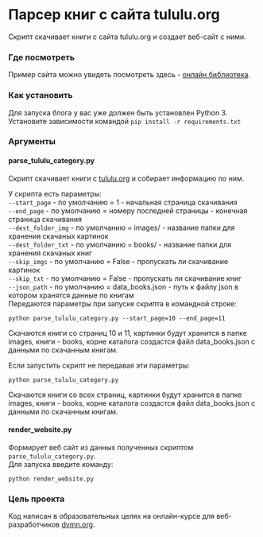 # Парсер книг с сайта tululu.org

Скрипт скачивает книги с сайта tululu.org и создает веб-сайт с ними.

### Где посмотреть

Пример сайта можно увидеть посмотреть здесь - [онлайн библиотека](https://lexashvetsoff.github.io/Online-library_Parsing/pages/index1.html).

### Как установить

Для запуска блога у вас уже должен быть установлен Python 3.
Установите зависимости командой `pip install -r requirements.txt`

### Аргументы

#### parse_tululu_category.py
Скрипт скачивает книги с [tululu.org](tululu.org) и собирает информацию по ним.  

У скрипта есть параметры:  
     `--start_page` - по умолчанию = 1 - начальная страница скачивания  
     `--end_page` - по умолчанию = номеру последней страницы - конечная страница скачивания  
     `--dest_folder_img` - по умолчанию = images/ - название папки для хранения скачаных картинок  
     `--dest_folder_txt` - по умолчанию = books/ - название папки для хранения скачаных книг  
     `--skip_imgs` - по умолчанию = False - пропускать ли скачивание картинок  
     `--skip_txt` - по умолчанию = False - пропускать ли скачивание книг  
     `--json_path` - по умолчанию = data_books.json - путь к файлу json в котором хранятся данные по книгам  
Передаются параметры при запуске скрипта в командной строке:
```
python parse_tululu_category.py --start_page=10 --end_page=11
```
Скачаются книги со страниц 10 и 11, картинки будут хранится в папке images, книги - books, корне каталога создастся файл data_books.json с данными по скачанным книгам.

Если запустить скрипт не передавая эти параметры:
```
python parse_tululu_category.py
```
Скачаются книги со всех страниц, картинки будут хранится в папке images, книги - books, корне каталога создастся файл data_books.json с данными по скачанным книгам.

#### render_website.py
Формирует веб сайт из данных полученных скриптом `parse_tululu_category.py`.  
Для запуска введите команду:  
```
python render_website.py
```

### Цель проекта

Код написан в образовательных целях на онлайн-курсе для веб-разработчиков [dvmn.org](https://dvmn.org/).